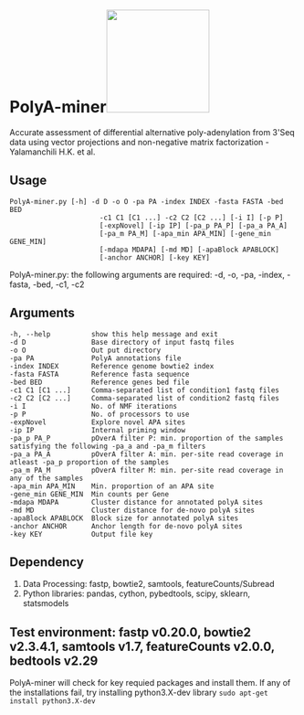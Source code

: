# PolyA-miner<img src = "img/PolyA-miner_logo.png" width="180"> 
Accurate assessment of differential alternative poly-adenylation from 3'Seq data using vector projections and non-negative matrix factorization -Yalamanchili H.K. et al.

## Usage
```
PolyA-miner.py [-h] -d D -o O -pa PA -index INDEX -fasta FASTA -bed BED
                      -c1 C1 [C1 ...] -c2 C2 [C2 ...] [-i I] [-p P]
                      [-expNovel] [-ip IP] [-pa_p PA_P] [-pa_a PA_A]
                      [-pa_m PA_M] [-apa_min APA_MIN] [-gene_min GENE_MIN]
                      [-mdapa MDAPA] [-md MD] [-apaBlock APABLOCK]
                      [-anchor ANCHOR] [-key KEY]
  ```

PolyA-miner.py: the following arguments are required: -d, -o, -pa, -index, -fasta, -bed, -c1, -c2   

## Arguments  
  ```
  -h, --help          show this help message and exit
  -d D                Base directory of input fastq files
  -o O                Out put directory
  -pa PA              PolyA annotations file
  -index INDEX        Reference genome bowtie2 index
  -fasta FASTA        Reference fasta sequence
  -bed BED            Reference genes bed file
  -c1 C1 [C1 ...]     Comma-separated list of condition1 fastq files
  -c2 C2 [C2 ...]     Comma-separated list of condition2 fastq files
  -i I                No. of NMF iterations
  -p P                No. of processors to use
  -expNovel           Explore novel APA sites
  -ip IP              Internal priming window
  -pa_p PA_P          pOverA filter P: min. proportion of the samples satisfying the following -pa_a and -pa_m filters
  -pa_a PA_A          pOverA filter A: min. per-site read coverage in atleast -pa_p proportion of the samples
  -pa_m PA_M          pOverA filter M: min. per-site read coverage in any of the samples
  -apa_min APA_MIN    Min. proportion of an APA site
  -gene_min GENE_MIN  Min counts per Gene
  -mdapa MDAPA        Cluster distance for annotated polyA sites
  -md MD              Cluster distance for de-novo polyA sites
  -apaBlock APABLOCK  Block size for annotated polyA sites
  -anchor ANCHOR      Anchor length for de-novo polyA sites
  -key KEY            Output file key
  ```
  
## Dependency
1) Data Processing: fastp, bowtie2, samtools, featureCounts/Subread    
2) Python libraries: pandas, cython, pybedtools, scipy, sklearn, statsmodels    

## Test environment: fastp v0.20.0, bowtie2 v2.3.4.1, samtools v1.7, featureCounts v2.0.0, bedtools v2.29

PolyA-miner will check for key requied packages and install them. 
If any of the installations fail, try installing python3.X-dev library ```sudo apt-get install python3.X-dev```
